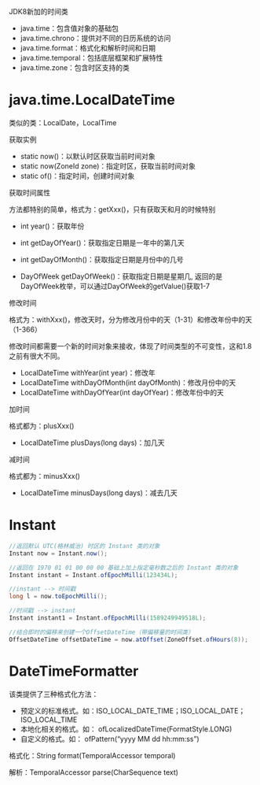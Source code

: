 JDK8新加的时间类

* java.time：包含值对象的基础包
* java.time.chrono：提供对不同的日历系统的访问
* java.time.format：格式化和解析时间和日期
* java.time.temporal：包括底层框架和扩展特性
* java.time.zone：包含时区支持的类

# java.time.LocalDateTime

类似的类：LocalDate，LocalTime



获取实例

* static now()：以默认时区获取当前时间对象
* static now(ZoneId zone)：指定时区，获取当前时间对象
* static of()：指定时间，创建时间对象



获取时间属性

方法都特别的简单，格式为：getXxx()，只有获取天和月的时候特别

* int year()：获取年份

* int getDayOfYear()：获取指定日期是一年中的第几天
* int getDayOfMonth()：获取指定日期是月份中的几号
* DayOfWeek getDayOfWeek()：获取指定日期是星期几, 返回的是DayOfWeek枚举，可以通过DayOfWeek的getValue()获取1-7



修改时间

格式为：withXxx()，修改天时，分为修改月份中的天（1-31）和修改年份中的天（1-366）

修改时间都需要一个新的时间对象来接收，体现了时间类型的不可变性，这和1.8之前有很大不同。

* LocalDateTime withYear(int year)：修改年
* LocalDateTime withDayOfMonth(int dayOfMonth)：修改月份中的天
* LocalDateTime withDayOfYear(int dayOfYear)：修改年份中的天



加时间

格式都为：plusXxx()

* LocalDateTime plusDays(long days)：加几天



减时间

格式都为：minusXxx()

* LocalDateTime minusDays(long days)：减去几天

# Instant

```java
//返回默认 UTC(格林威治) 时区的 Instant 类的对象
Instant now = Instant.now();

//返回在 1970 01 01 00 00 00 基础上加上指定毫秒数之后的 Instant 类的对象
Instant instant = Instant.ofEpochMilli(123434L);

//instant --> 时间戳
long l = now.toEpochMilli();

//时间戳 --> instant
Instant instant1 = Instant.ofEpochMilli(1589249949518L);

//结合即时的偏移来创建一个OffsetDateTime（带偏移量的时间类）
OffsetDateTime offsetDateTime = now.atOffset(ZoneOffset.ofHours(8));
```
# DateTimeFormatter

该类提供了三种格式化方法：

* 预定义的标准格式。如：ISO_LOCAL_DATE_TIME；ISO_LOCAL_DATE；ISO_LOCAL_TIME
* 本地化相关的格式。如： ofLocalizedDateTime(FormatStyle.LONG)
* 自定义的格式。如： ofPattern(“yyyy MM dd hh:mm:ss”)

格式化：String format(TemporalAccessor temporal)

解析：TemporalAccessor parse(CharSequence text)

